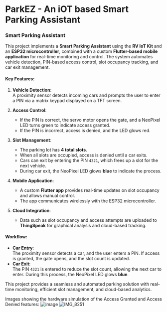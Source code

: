 # ParkEZ - An iOT based Smart Parking Assistant

### Smart Parking Assistant

This project implements a **Smart Parking Assistant** using the **RV IoT Kit** and an **ESP32 microcontroller**, combined with a custom **Flutter-based mobile application** for real-time monitoring and control. The system automates vehicle detection, PIN-based access control, slot occupancy tracking, and car exit management.

#### Key Features:
1. **Vehicle Detection**:  
   A proximity sensor detects incoming cars and prompts the user to enter a PIN via a matrix keypad displayed on a TFT screen.

2. **Access Control**:  
   - If the PIN is correct, the servo motor opens the gate, and a NeoPixel LED turns green to indicate access granted.  
   - If the PIN is incorrect, access is denied, and the LED glows red.  

3. **Slot Management**:  
   - The parking lot has **4 total slots**.  
   - When all slots are occupied, access is denied until a car exits.  
   - Cars can exit by entering the PIN `4321`, which frees up a slot for the next vehicle.  
   - During car exit, the NeoPixel LED glows **blue** to indicate the process.

4. **Mobile Application**:  
   - A custom **Flutter app** provides real-time updates on slot occupancy and allows manual control.  
   - The app communicates wirelessly with the ESP32 microcontroller.

5. **Cloud Integration**:  
   - Data such as slot occupancy and access attempts are uploaded to **ThingSpeak** for graphical analysis and cloud-based tracking.

#### Workflow:
- **Car Entry**:  
   The proximity sensor detects a car, and the user enters a PIN. If access is granted, the gate opens, and the slot count is updated.  
- **Car Exit**:  
   The PIN `4321` is entered to reduce the slot count, allowing the next car to enter. During this process, the NeoPixel LED glows **blue**.

This project provides a seamless and automated parking solution with real-time monitoring, efficient slot management, and cloud-based analytics.


Images showing the hardware simulation of the Access Granted and Access Denied features: 
![image](https://github.com/user-attachments/assets/edee2ade-93fe-4223-96cd-1c39d6dc66b3)
![IMG_8251](https://github.com/user-attachments/assets/48108a12-c924-4e34-b1f4-1c24d1ee6820)



